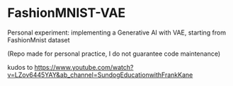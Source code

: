 # FashionMNIST-VAE

Personal experiment: implementing a Generative AI with VAE, starting from FashionMnist dataset

(Repo made for personal practice, I do not guarantee code maintenance)

kudos to https://www.youtube.com/watch?v=LZov6445YAY&ab_channel=SundogEducationwithFrankKane

